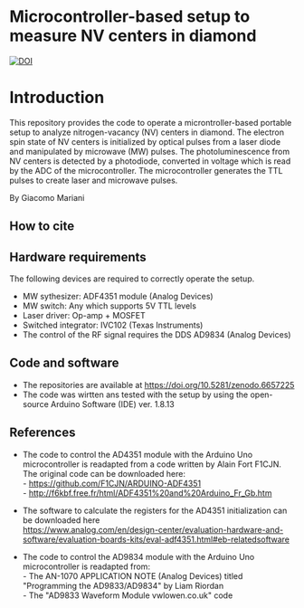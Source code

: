 # Microcontroller-based setup to measure NV centers in diamond

[![DOI](https://zenodo.org/badge/458715954.svg)](https://zenodo.org/badge/latestdoi/458715954)

# Introduction
This repository provides the code to operate a microntroller-based portable setup to analyze nitrogen-vacancy (NV) centers in diamond. The electron spin state of NV centers is initialized by optical pulses from a laser diode and manipulated by microwave (MW) pulses. The photoluminescence from NV centers is detected by a photodiode, converted in voltage which is read by the ADC of the microcontroller. The microcontroller generates the TTL pulses to create laser and microwave pulses.

By Giacomo Mariani

## How to cite


## Hardware requirements
The following devices are required to correctly operate the setup.

- MW sythesizer: ADF4351 module (Analog Devices)
- MW switch: Any which supports 5V TTL levels
- Laser driver: Op-amp + MOSFET 
- Switched integrator: IVC102 (Texas Instruments)
- The control of the RF signal requires the DDS AD9834 (Analog Devices)

## Code and software

- The repositories are available at https://doi.org/10.5281/zenodo.6657225
- The code was wirtten ans tested with the setup by using the open-source Arduino Software (IDE) ver. 1.8.13

## References
- The code to control the AD4351 module with the Arduino Uno microcontroller is readapted from a code written by Alain Fort F1CJN. The original code can be downloaded here: 
          <br/>- https://github.com/F1CJN/ARDUINO-ADF4351
          <br/>- http://f6kbf.free.fr/html/ADF4351%20and%20Arduino_Fr_Gb.htm

- The software to calculate the registers for the AD4351 initialization can be downloaded here
          <br/>https://www.analog.com/en/design-center/evaluation-hardware-and-software/evaluation-boards-kits/eval-adf4351.html#eb-relatedsoftware

- The code to control the AD9834 module with the Arduino Uno microcontroller is readapted from:
          <br/>- The AN-1070 APPLICATION NOTE (Analog Devices) titled "Programming the AD9833/AD9834" by Liam Riordan
          <br/>- The "AD9833 Waveform Module vwlowen.co.uk" code


